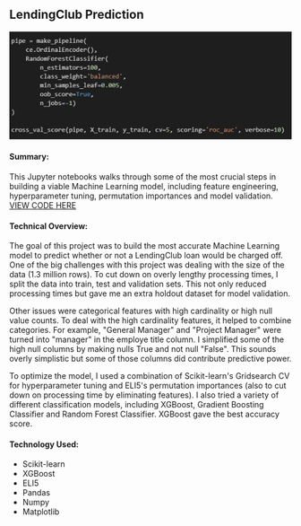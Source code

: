 ## LendingClub Prediction

<img src="lend_thumb.PNG" alt="lend_thumbnail" width="850"/>

#### Summary:
This Jupyter notebooks walks through some of the most crucial steps in building a viable Machine Learning model, including feature engineering, hyperparameter tuning, permutation importances and model validation. [VIEW CODE HERE](https://github.com/dcarter-ds/dcarter-ds.github.io/blob/master/Lending_Club_Classification.ipynb)

#### Technical Overview:
The goal of this project was to build the most accurate Machine Learning model to predict whether or not a LendingClub loan would be charged off. One of the big challenges with this project was dealing with the size of the data (1.3 million rows). To cut down on overly lengthy processing times, I split the data into train, test and validation sets. This not only reduced processing times but gave me an extra holdout dataset for model validation.

Other issues were categorical features with high cardinality or high null value counts. To deal with the high cardinality features, it helped to combine categories. For example, "General Manager" and "Project Manager" were turned into "manager" in the employe title column. I simplified some of the high null columns by making nulls True and not null "False". This sounds overly simplistic but some of those columns did contribute predictive power.

To optimize the model, I used a combination of Scikit-learn's Gridsearch CV for hyperparameter tuning and ELI5's permutation importances (also to cut down on processing time by eliminating features). I also tried a variety of different classification models, including XGBoost, Gradient Boosting Classifier and Random Forest Classifier. XGBoost gave the best accuracy score.

#### Technology Used:
- Scikit-learn
- XGBoost
- ELI5
- Pandas
- Numpy
- Matplotlib
